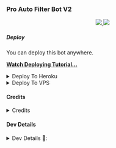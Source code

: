 ### Pro Auto Filter Bot V2

  </a>
</p>
<p align="center">
  <a href="https://github.com/MoTechYT/Pro-Auto-Filter-Bot-V2/stargazers">
    <img src="https://img.shields.io/github/stars/MoTechYT/Pro-Auto-Filter-Bot-V2?style=social">

  </a>
  
  <a href="https://github.com/MoTechYT/Pro-Auto-Filter-Bot-V2/fork">
    <img src="hguttps://img.shields.io/github/forks/MoTechYT/Pro-Auto-Filter-Bot-V2?label=Fork&style=social">

  </a>  
</p>

##### Deploy
You can deploy this bot anywhere.

**[Watch Deploying Tutorial...](https://youtu.be/OTqZmADyOjU)**

<details><summary>Deploy To Heroku</summary>
<p>
<br>
<a href="https://heroku.com/deploy?template=https://github.com/Kuttusviji/Pro-Auto-Filter-Bot-V2/main/tree/main">
  <img src="https://www.herokucdn.com/deploy/button.svg" alt="Deploy">
</a>
</p>
</details>

<details><summary>Deploy To VPS</summary>
<p>
<pre>
git clone https://github.com/Kuttusviji/Pro-Auto-Filter-Bot-V2ree/blob/main
cd Pro-Auto-Filter-Bot-V2-ReMaster
pip3 install -r requirements.txt
# Change The Vars Of bot/__init__.py File Accordingly
python3 -m bot
</pre>
</p>
</details>

#### Credits
<details><summary>Credits</summary>
<p>
<pre>
<p align="middle">
<img src="https://telegra.ph/file/0df7579a47affa0d8f89f.jpg" width="100" height="100"><br>
<img src="https://badgen.net/badge/Name/Albert Einstein/FF33FF?icon=awesome&labelColor=0080FF"></a>
<img src="https://badgen.net/badge/Skills/Bot Exp/purple?icon=terminal&labelColor=red"></a>
<a href="https://telegram.dog/AlbertEinstein_TG"><img src="https://img.shields.io/badge/Telegram-Link-blue.svg?logo=telegram"></a>
<a href="https://github.com/AlbertEinsteinTG"><img src="https://badgen.net/badge/Follow%20on%20/Github/80FF00?icon=github&labelColor=black"></a>
<a href="https://youtube.com/channel/UCmGBpXoM-OEm-FacOccVKgQ"><img src="https://img.shields.io/badge/Yᴏᴜᴛᴜʙᴇ-Cʜᴀɴɴᴇʟ-FF3333.svg?logo=youtube&logoColor=FF3333"></a>
<p align="left">
</p> 
                                                                                                             
[![Open Source? Yes!](https://badgen.net/badge/Open%20Source%20%3F/Yes/yellow?icon=github)](https://github.com/AlbertEinsteinTG/Adv-Auto-Filter-Bot-V2)
[![Ask Me Anything !](https://img.shields.io/badge/🤔%20Ask%20Me-Anything-1abc9c.svg)](https://telegram.dog/AlbertEinstein_TG)
[![Report Bugs!](https://badgen.net/badge/🐞%20Report%20/Bugs/red)](https://telegram.dog/AlbertEinstein_TG)
[![Join Channel !](https://badgen.net/badge/🔊%20Join%20/Channel/Black)](https://telegram.dog/CrazyBotsz)

 - Thanks To Dan For His Awsome [Libary](https://github.com/pyrogram/pyrogram)
 - Thanks To SpEcHiDe For His Awesome [DeleteMessagesRoBot](https://github.com/SpEcHiDe/DeleteMessagesRoBot)
 - Thnaks To Mo Tech YT For [Editing](https://github.com/MRK-YT)
</pre>
</p>
</details>

#### Dev Details
<details><summary>Dev Details 👤:</summary>
<p>
<pre>
<p align="middle">
<img src="https://telegra.ph/file/9e831d15da94deb56ef4c.jpg" width="100" height="100"><br>
<img src="https://badgen.net/badge/Name/Mrk YT/FF33FF?icon=awesome&labelColor=0080FF"></a>
<img src="https://badgen.net/badge/Skills/😞/purple?icon=terminal&labelColor=red"></a>
<a href="https://telegram.dog/MRK_yt"><img src="https://img.shields.io/badge/Telegram-Link-blue.svg?logo=telegram"></a>
<a href="https://github.com/MRK-YT"><img src="https://badgen.net/badge/Follow%20on%20/Github/80FF00?icon=github&labelColor=black"></a>
<a href="https://youtube.com/channel/UCmGBpXoM-OEm-FacOccVKgQ"><img src="https://img.shields.io/badge/YouTube-Channel-FF3333.svg?logo=youtube&logoColor=FF3333"></a>
<a href="https://Instagram.com/mrk_yt_"><img src="https://badgen.net/badge/Follow%20on%20/Instagram/80FF00?icon=Instagram&labelColor=black"></a>
<p align="left">
</p>                                                           
                                                    
[![Open Source? Yes!](https://badgen.net/badge/Oᴘᴇɴ%20Sᴏᴜʀᴄᴇ%20%3F/Yᴇs/yellow?icon=github)](https://github.com/MRK-YT/Pro-Auto-Filter-Bot-V2)
[![Ask Me Anything !](https://img.shields.io/badge/🤔%20Ask%20Me-Anything-1abc9c.svg)](https://telegram.dog/Mrk_Yt)
[![Report Bugs!](https://badgen.net/badge/🐞%20Report%20/Bugs/red)](https://telegram.dog/mrk_yt)
[![Join Channel !](https://badgen.net/badge/🔊%20Join%20/Channel/Black)](https://telegram.dog/mo_Tech_yt)

Join Our [Telegram Group](https://www.telegram.dog/Mo_Tech_Group) For Support/Assistance And Our [Channel](https://www.telegram.dog/Mo_Tech_YT) For Updates.   
   
Report Bugs, Give Feature Requests There..   
Do Fork And Star The Repository If You Liked It.
</pre>
</p>
</deCredits>
